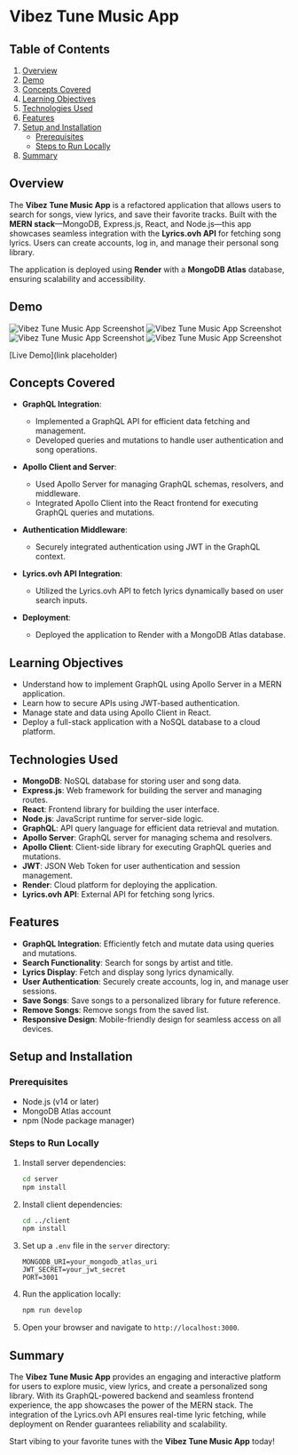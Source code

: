 # Vibez Tune Music App

## Table of Contents

1. [Overview](#overview)
2. [Demo](#demo)
3. [Concepts Covered](#concepts-covered)
4. [Learning Objectives](#learning-objectives)
5. [Technologies Used](#technologies-used)
6. [Features](#features)
7. [Setup and Installation](#setup-and-installation)
   - [Prerequisites](#prerequisites)
   - [Steps to Run Locally](#steps-to-run-locally)
8. [Summary](#summary)

## Overview

The **Vibez Tune Music App** is a refactored application that allows users to search for songs, view lyrics, and save their favorite tracks. Built with the **MERN stack**—MongoDB, Express.js, React, and Node.js—this app showcases seamless integration with the **Lyrics.ovh API** for fetching song lyrics. Users can create accounts, log in, and manage their personal song library.

The application is deployed using **Render** with a **MongoDB Atlas** database, ensuring scalability and accessibility.

## Demo

![Vibez Tune Music App Screenshot](../vibez-tune-music-app/client/public/assets/screenshot01.png)
![Vibez Tune Music App Screenshot](../vibez-tune-music-app/client/public/assets/screenshot02.png)
![Vibez Tune Music App Screenshot](../vibez-tune-music-app/client/public/assets/screenshot03.png)
![Vibez Tune Music App Screenshot](../vibez-tune-music-app/client/public/assets/screenshot04.png)

[Live Demo](link placeholder)

## Concepts Covered

- **GraphQL Integration**:

  - Implemented a GraphQL API for efficient data fetching and management.
  - Developed queries and mutations to handle user authentication and song operations.

- **Apollo Client and Server**:

  - Used Apollo Server for managing GraphQL schemas, resolvers, and middleware.
  - Integrated Apollo Client into the React frontend for executing GraphQL queries and mutations.

- **Authentication Middleware**:

  - Securely integrated authentication using JWT in the GraphQL context.

- **Lyrics.ovh API Integration**:

  - Utilized the Lyrics.ovh API to fetch lyrics dynamically based on user search inputs.

- **Deployment**:

  - Deployed the application to Render with a MongoDB Atlas database.

## Learning Objectives

- Understand how to implement GraphQL using Apollo Server in a MERN application.
- Learn how to secure APIs using JWT-based authentication.
- Manage state and data using Apollo Client in React.
- Deploy a full-stack application with a NoSQL database to a cloud platform.

## Technologies Used

- **MongoDB**: NoSQL database for storing user and song data.
- **Express.js**: Web framework for building the server and managing routes.
- **React**: Frontend library for building the user interface.
- **Node.js**: JavaScript runtime for server-side logic.
- **GraphQL**: API query language for efficient data retrieval and mutation.
- **Apollo Server**: GraphQL server for managing schema and resolvers.
- **Apollo Client**: Client-side library for executing GraphQL queries and mutations.
- **JWT**: JSON Web Token for user authentication and session management.
- **Render**: Cloud platform for deploying the application.
- **Lyrics.ovh API**: External API for fetching song lyrics.

## Features

- **GraphQL Integration**: Efficiently fetch and mutate data using queries and mutations.
- **Search Functionality**: Search for songs by artist and title.
- **Lyrics Display**: Fetch and display song lyrics dynamically.
- **User Authentication**: Securely create accounts, log in, and manage user sessions.
- **Save Songs**: Save songs to a personalized library for future reference.
- **Remove Songs**: Remove songs from the saved list.
- **Responsive Design**: Mobile-friendly design for seamless access on all devices.

## Setup and Installation

### Prerequisites

- Node.js (v14 or later)
- MongoDB Atlas account
- npm (Node package manager)

### Steps to Run Locally

1. Install server dependencies:

   ```bash
   cd server
   npm install
   ```

2. Install client dependencies:

   ```bash
   cd ../client
   npm install
   ```

3. Set up a `.env` file in the `server` directory:

   ```plaintext
   MONGODB_URI=your_mongodb_atlas_uri
   JWT_SECRET=your_jwt_secret
   PORT=3001
   ```

4. Run the application locally:

   ```bash
   npm run develop
   ```

5. Open your browser and navigate to `http://localhost:3000`.

## Summary

The **Vibez Tune Music App** provides an engaging and interactive platform for users to explore music, view lyrics, and create a personalized song library. With its GraphQL-powered backend and seamless frontend experience, the app showcases the power of the MERN stack. The integration of the Lyrics.ovh API ensures real-time lyric fetching, while deployment on Render guarantees reliability and scalability.

Start vibing to your favorite tunes with the **Vibez Tune Music App** today!
